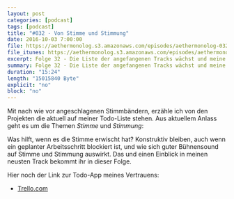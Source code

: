 ```yaml
---
layout: post
categories: [podcast]
tags: [podcast]
title: "#032 - Von Stimme und Stimmung"
date: 2016-10-03 7:00:00
file: https://aethermonolog.s3.amazonaws.com/episodes/aethermonolog-032.mp3
file_itunes: https://aethermonolog.s3.amazonaws.com/episodes/aethermonolog-032.m4a
excerpt: Folge 32 - Die Liste der angefangenen Tracks wächst und meine Stimme ist noch nicht wieder ganz genesen. Wie man die Stimme wieder auf den Damm bekommt und was dabei hilft, ist Teil der heutigen Sendung.
summary: Folge 32 - Die Liste der angefangenen Tracks wächst und meine Stimme ist noch nicht wieder ganz genesen. Wie man die Stimme wieder auf den Damm bekommt und was dabei hilft, ist Teil der heutigen Sendung. In dieser Episode rede ich unter anderem über die Todo App meiner Wahl <a href="https://trello.com/kaibirkenfeld/recommend">Trello.com</a><br />. Mehr Details zur Sendung findest du auf <a href="http://aethermonolog.de">aethermonolog.de</a>.
duration: "15:24"
length: "15015840 Byte"
explicit: "no"
block: "no"
---
```


Mit nach wie vor angeschlagenen Stimmbändern, erzähle ich von den Projekten die aktuell auf meiner Todo-Liste stehen. Aus aktuellem Anlass geht es um die Themen *Stimme* und *Stimmung*:

Was hilft, wenn es die Stimme erwischt hat? Konstruktiv bleiben, auch wenn ein geplanter Arbeitsschritt blockiert ist, und wie sich guter Bühnensound auf Stimme und Stimmung auswirkt. Das und einen Einblick in meinen neusten Track bekommt ihr in dieser Folge.

Hier noch der Link zur Todo-App meines Vertrauens:
* [Trello.com](https://trello.com/kaibirkenfeld/recommend)
